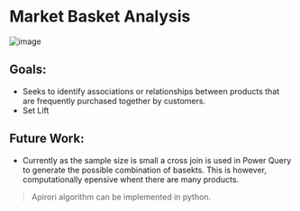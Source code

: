 # Market Basket Analysis

![image](https://user-images.githubusercontent.com/64235016/235219897-c12b4ae6-bf4c-4937-ba8d-57d2d10a3be2.png)

## Goals: 

* Seeks to identify associations or relationships between products that are frequently purchased together by customers.
* Set Lift 

## Future Work:

* Currently as the sample size is small a cross join is used in Power Query to generate the possible combination of basekts. This is however, computationally epensive whent there are many products.
 > Apirori algorithm can be implemented in python. 
